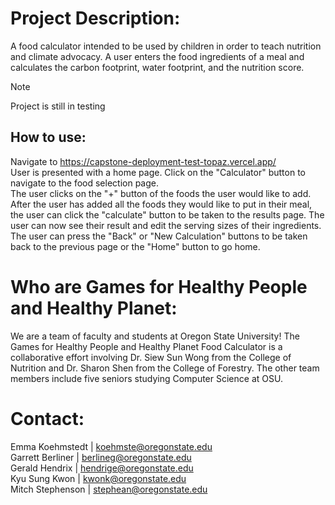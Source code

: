 # Project Description:
A food calculator intended to be used by children in order to teach nutrition and climate advocacy. A user enters the food ingredients of a meal and calculates the carbon footprint, water footprint, and the nutrition score.
> [!NOTE]
> Project is still in testing

## How to use:
Navigate to https://capstone-deployment-test-topaz.vercel.app/ <br>
User is presented with a home page. Click on the "Calculator" button to navigate to the food selection page.<br>
The user clicks on the "+" button of the foods the user would like to add.<br>
After the user has added all the foods they would like to put in their meal, the user can click the "calculate" button to be taken to the results page.
The user can now see their result and edit the serving sizes of their ingredients.<br>
The user can press the "Back" or "New Calculation" buttons to be taken back to the previous page or the "Home" button to go home.

# Who are Games for Healthy People and Healthy Planet:
We are a team of faculty and students at Oregon State University! The Games for Healthy People and Healthy Planet Food Calculator is a collaborative effort involving Dr. Siew Sun Wong from the College of Nutrition and Dr. Sharon Shen from the College of Forestry. The other team members include five seniors studying Computer Science at OSU.

# Contact:
Emma Koehmstedt | koehmste@oregonstate.edu<br>
Garrett Berliner | berlineg@oregonstate.edu<br>
Gerald Hendrix | hendrige@oregonstate.edu<br>
Kyu Sung Kwon | kwonk@oregonstate.edu<br>
Mitch Stephenson | stephean@oregonstate.edu
